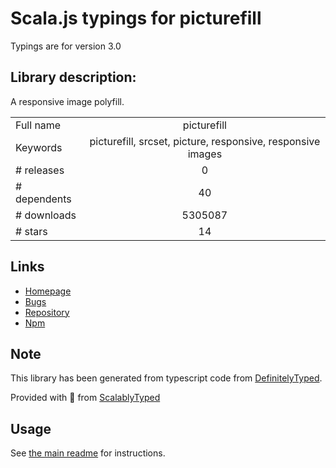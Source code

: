 
# Scala.js typings for picturefill

Typings are for version 3.0

## Library description:
A responsive image polyfill.

|                    |                 |
| ------------------ | :-------------: |
| Full name          | picturefill |
| Keywords           | picturefill, srcset, picture, responsive, responsive images |
| # releases         | 0 |
| # dependents       | 40 |
| # downloads        | 5305087 |
| # stars            | 14 |

## Links
- [Homepage](https://scottjehl.github.io/picturefill/)
- [Bugs](https://github.com/scottjehl/picturefill/issues)
- [Repository](https://github.com/scottjehl/picturefill)
- [Npm](https://www.npmjs.com/package/picturefill)
    


## Note
This library has been generated from typescript code from [DefinitelyTyped](https://definitelytyped.org).

Provided with :purple_heart: from [ScalablyTyped](https://github.com/oyvindberg/ScalablyTyped)

## Usage
See [the main readme](../../readme.md) for instructions.


